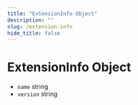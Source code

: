 ```yaml
---
title: "ExtensionInfo Object"
description: ""
slug: /extension-info
hide_title: false
---
```


# ExtensionInfo Object

* `name` string
* `version` string
